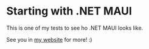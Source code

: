 # Starting with .NET MAUI

This is one of my tests to see ho .NET MAUI looks like.

See you in [my website](https://dlopezcuadrado.com) for more! :)
